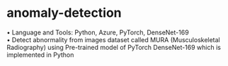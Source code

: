 # anomaly-detection

•	Language and Tools: Python, Azure, PyTorch, DenseNet-169  
•	Detect abnormality from images dataset called MURA (Musculoskeletal Radiography) using Pre-trained model of PyTorch DenseNet-169 which is implemented in Python

